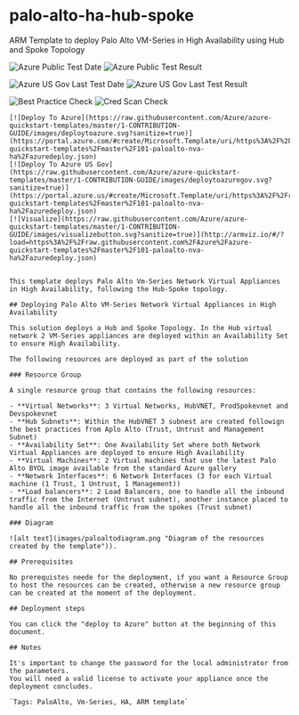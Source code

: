# palo-alto-ha-hub-spoke
ARM Template to deploy Palo Alto VM-Series in High Availability using Hub and Spoke Topology

![Azure Public Test Date](https://azurequickstartsservice.blob.core.windows.net/badges/101-paloalto-nva-ha/PublicLastTestDate.svg)
![Azure Public Test Result](https://azurequickstartsservice.blob.core.windows.net/badges/101-paloalto-nva-ha/PublicDeployment.svg)

![Azure US Gov Last Test Date](https://azurequickstartsservice.blob.core.windows.net/badges/101-paloalto-nva-ha/FairfaxLastTestDate.svg)
![Azure US Gov Last Test Result](https://azurequickstartsservice.blob.core.windows.net/badges/101-paloalto-nva-ha/FairfaxDeployment.svg)

![Best Practice Check](https://azurequickstartsservice.blob.core.windows.net/badges/101-paloalto-nva-ha/BestPracticeResult.svg)
![Cred Scan Check](https://azurequickstartsservice.blob.core.windows.net/badges/101-paloalto-nva-ha/CredScanResult.svg)

```
[![Deploy To Azure](https://raw.githubusercontent.com/Azure/azure-quickstart-templates/master/1-CONTRIBUTION-GUIDE/images/deploytoazure.svg?sanitize=true)](https://portal.azure.com/#create/Microsoft.Template/uri/https%3A%2F%2Fraw.githubusercontent.com%2FAzure%2Fazure-quickstart-templates%2Fmaster%2F101-paloalto-nva-ha%2Fazuredeploy.json)
[![Deploy To Azure US Gov](https://raw.githubusercontent.com/Azure/azure-quickstart-templates/master/1-CONTRIBUTION-GUIDE/images/deploytoazuregov.svg?sanitize=true)](https://portal.azure.us/#create/Microsoft.Template/uri/https%3A%2F%2Fraw.githubusercontent.com%2FAzure%2Fazure-quickstart-templates%2Fmaster%2F101-paloalto-nva-ha%2Fazuredeploy.json)
[![Visualize](https://raw.githubusercontent.com/Azure/azure-quickstart-templates/master/1-CONTRIBUTION-GUIDE/images/visualizebutton.svg?sanitize=true)](http://armviz.io/#/?load=https%3A%2F%2Fraw.githubusercontent.com%2FAzure%2Fazure-quickstart-templates%2Fmaster%2F101-paloalto-nva-ha%2Fazuredeploy.json)


This template deploys Palo Alto Vm-Series Network Virtual Appliances in High Availability, following the Hub-Spoke topology. 

## Deploying Palo Alto VM-Series Network Virtual Appliances in High Availability

This solution deploys a Hub and Spoke Topology. In the Hub virtual network 2 VM-Series appliances are deployed within an Availability Set to ensure High Availability.

The following resources are deployed as part of the solution

### Resource Group

A single resource group that contains the following resources:

- **Virtual Networks**: 3 Virtual Networks, HubVNET, ProdSpokevnet and Devspokevnet
- **Hub Subnets**: Within the HubVNET 3 subnest are created followign the best practices from Aplo Alto (Trust, Untrust and Management Subnet)
- **Availability Set**: One Availability Set where both Network Virtual Appliances are deployed to ensure High Availability
- **Virtual Machines**: 2 Virtual machines that use the latest Palo Alto BYOL image available from the standard Azure gallery
- **Network Interfaces**: 6 Network Interfaces (3 for each Virtual machine (1 Trust, 1 Untrust, 1 Management))
- **Load balancers**: 2 Load Balancers, one to handle all the inbound traffic from the Internet (Untrust subnet), another instance placed to handle all the inbound traffic from the spokes (Trust subnet)

### Diagram

![alt text](images/paloaltodiagram.png "Diagram of the resources created by the template")). 

## Prerequisites

No prerequistes neede for the deployment, if you want a Resource Group to host the resources can be created, otherwise a new resource group can be created at the moment of the deployment.

## Deployment steps

You can click the "deploy to Azure" button at the beginning of this document.

## Notes

It's important to change the password for the local administrator from the parameters.
You will need a valid license to activate your appliance once the deployment concludes.

`Tags: PaloAlto, Vm-Series, HA, ARM template`
